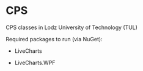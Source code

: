 # CPS
CPS classes in Lodz University of Technology (TUL)



Required packages to run (via NuGet):

- LiveCharts

- LiveCharts.WPF
